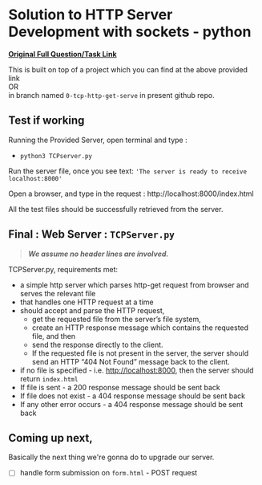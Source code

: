 # Solution to HTTP Server Development with sockets - python

**[Original Full Question/Task Link](https://github.com/ajeetgill/http-server-tcp-socket-python#http-server-development-with-sockets---python)**

This is built on top of a project which you can find at the above provided link <br>OR <br>
in branch named `0-tcp-http-get-serve` in present github repo.

## Test if working

Running the Provided Server, open terminal and type :

- `python3 TCPserver.py`

Run the server file, once you see text:
`'The server is ready to receive
localhost:8000'`

Open a browser, and type in the request : http://localhost:8000/index.html

All the test files should be successfully retrieved from the server.

## Final : Web Server : `TCPServer.py`

> **_We assume no header lines are involved._**

TCPServer.py, requirements met:

- a simple http server which parses http-get request from browser and serves the relevant file
- that handles one HTTP request at a time
- should accept and parse the HTTP request,
  - get the requested file from the server’s file system,
  - create an HTTP response message which contains the requested file, and then
  - send the response directly to the client.
  - If the requested file is not present in the server, the server should send an HTTP “404 Not Found” message back to the client.
- if no file is specified - i.e. [http://localhost:8000](http://localhost:8000/), then the server should return `index.html`
- If file is sent - a 200 response message should be sent back
- If file does not exist - a 404 response message should be sent back
- If any other error occurs - a 404 response message should be sent back

## Coming up next,

Basically the next thing we're gonna do to upgrade our server.

- [ ] handle form submission on `form.html` - POST request
